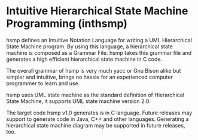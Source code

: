 # Intuitive Hierarchical State Machine Programming (inthsmp)

hsmp defines an Intuitive Notation Language for writing a UML Hierarchical State Machine program. By using this language, a hierarchical state machine is composed as a Grammar File. hsmp takes this grammar file and generates a high efficient hierarchical state machine in C code.

The overall grammar of hsmp is very much yacc or Gnu Bison alike but simpler and intuitive, brings no hassle for an experienced computer programmer to learn and use.

hsmp uses UML state machine as the standard definition of Hierarchical State Machine, it supports UML state machine version 2.0.

The target code hsmp v1.0 generates is in C language. Future releases may support to generate code in Java, C++ and other languages. Generating a hierarchical state machine diagram may be supported in future releases, too.
